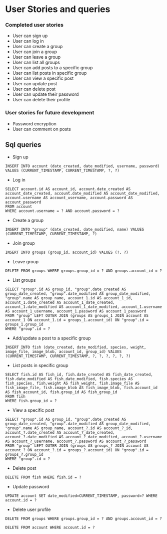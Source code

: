 # User Stories and queries

### Completed user stories

+ User can sign up
+ User can log in
+ User can create a group
+ User can join a group
+ User can leave a group
+ User can list all groups
+ User can add posts to a specific group
+ User can list posts in specific group
+ User can view a specific post
+ User can update post
+ User can delete post
+ User can update their password
+ User can delete their profile

### User stories for future development

+ Password encryption
+ User can comment on posts

## Sql queries

+ Sign up

```
INSERT INTO account (date_created, date_modified, username, password) VALUES (CURRENT_TIMESTAMP, CURRENT_TIMESTAMP, ?, ?)
```
+ Log in

```
SELECT account.id AS account_id, account.date_created AS account_date_created, account.date_modified AS account_date_modified, account.username AS account_username, account.password AS account_password
FROM account
WHERE account.username = ? AND account.password = ?
```
+ Create a group

```
INSERT INTO "group" (date_created, date_modified, name) VALUES (CURRENT_TIMESTAMP, CURRENT_TIMESTAMP, ?)
```

+ Join group

```
INSERT INTO groups (group_id, account_id) VALUES (?, ?)
```

+ Leave group

```
DELETE FROM groups WHERE groups.group_id = ? AND groups.account_id = ?
```

+ List groups

```
SELECT "group".id AS group_id, "group".date_created AS group_date_created, "group".date_modified AS group_date_modified, "group".name AS group_name, account_1.id AS account_1_id, account_1.date_created AS account_1_date_created, account_1.date_modified AS account_1_date_modified, account_1.username AS account_1_username, account_1.password AS account_1_password
FROM "group" LEFT OUTER JOIN (groups AS groups_1 JOIN account AS account_1 ON account_1.id = groups_1.account_id) ON "group".id = groups_1.group_id
WHERE "group".id = ?
```

+ Add/update a post to a specific group

```
INSERT INTO fish (date_created, date_modified, species, weight, image_file, image_blob, account_id, group_id) VALUES (CURRENT_TIMESTAMP, CURRENT_TIMESTAMP, ?, ?, ?, ?, ?, ?)
```

+ List posts in specific group

```
SELECT fish.id AS fish_id, fish.date_created AS fish_date_created, fish.date_modified AS fish_date_modified, fish.species AS fish_species, fish.weight AS fish_weight, fish.image_file AS fish_image_file, fish.image_blob AS fish_image_blob, fish.account_id AS fish_account_id, fish.group_id AS fish_group_id
FROM fish
WHERE fish.group_id = ?
```

+ View a specific post

```
SELECT "group".id AS group_id, "group".date_created AS group_date_created, "group".date_modified AS group_date_modified, "group".name AS group_name, account_?.id AS account_?_id, account_?.date_created AS account_?_date_created, account_?.date_modified AS account_?_date_modified, account_?.username AS account_?_username, account_?.password AS account_?_password
FROM "group" LEFT OUTER JOIN (groups AS groups_? JOIN account AS account_? ON account_?.id = groups_?.account_id) ON "group".id = groups_?.group_id
WHERE "group".id = ?
```

+ Delete post

```
DELETE FROM fish WHERE fish.id = ?
```


+ Update password

```
UPDATE account SET date_modified=CURRENT_TIMESTAMP, password=? WHERE account.id = ?
```

+ Delete user profile

```
DELETE FROM groups WHERE groups.group_id = ? AND groups.account_id = ?
```

```
DELETE FROM account WHERE account.id = ?
```
